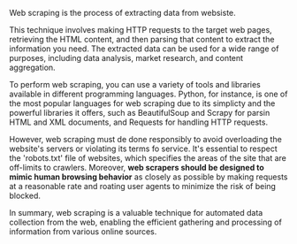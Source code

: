 Web scraping is the process of extracting data from websiste.

This technique involves making HTTP requests to the target web pages, retrieving the HTML content, 
and then parsing that content to extract the information you need. 
The extracted data can be used for a wide range of purposes, including data analysis, market research, and content aggregation.

To perform web scraping, you can use a variety of tools and libraries available in different programming languages.
Python, for instance, is one of the most popular languages for web scraping due to its simplicty and the powerful libraries it offers, 
such as BeautifulSoup and Scrapy for parsin HTML and XML documents, and Requests for handling HTTP requests.

However, web scraping must de done responsibly to avoid overloading the website's servers or violating its terms fo service. 
It's essential to respect the 'robots.txt' file of websites, which specifies the areas of the site that are off-limits to crawlers. 
Moreover, **web scrapers should be designed to mimic human browsing behavior** as closely as possible by making requests at 
a reasonable rate and roating user agents to minimize the risk of being blocked.

In summary, web scraping is a valuable technique for automated data collection from the web, 
enabling the efficient gathering and processing of information from various online sources.
